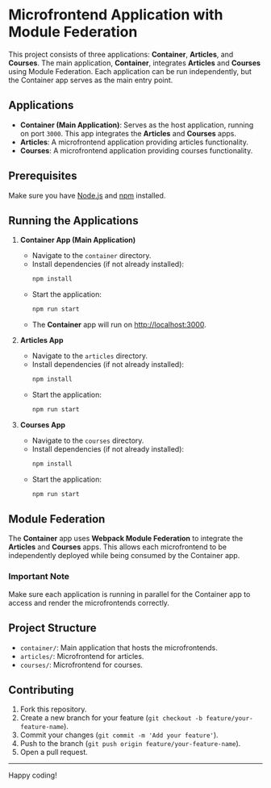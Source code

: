 # Microfrontend Application with Module Federation

This project consists of three applications: **Container**, **Articles**, and **Courses**. The main application, **Container**, integrates **Articles** and **Courses** using Module Federation. Each application can be run independently, but the Container app serves as the main entry point.

## Applications

- **Container (Main Application)**: Serves as the host application, running on port `3000`. This app integrates the **Articles** and **Courses** apps.
- **Articles**: A microfrontend application providing articles functionality.
- **Courses**: A microfrontend application providing courses functionality.

## Prerequisites

Make sure you have [Node.js](https://nodejs.org/) and [npm](https://www.npmjs.com/) installed.

## Running the Applications

1. **Container App (Main Application)**

   - Navigate to the `container` directory.
   - Install dependencies (if not already installed):
     ```bash
     npm install
     ```
   - Start the application:
     ```bash
     npm run start
     ```
   - The **Container** app will run on [http://localhost:3000](http://localhost:3000).

2. **Articles App**

   - Navigate to the `articles` directory.
   - Install dependencies (if not already installed):
     ```bash
     npm install
     ```
   - Start the application:
     ```bash
     npm run start
     ```

3. **Courses App**

   - Navigate to the `courses` directory.
   - Install dependencies (if not already installed):
     ```bash
     npm install
     ```
   - Start the application:
     ```bash
     npm run start
     ```

## Module Federation

The **Container** app uses **Webpack Module Federation** to integrate the **Articles** and **Courses** apps. This allows each microfrontend to be independently deployed while being consumed by the Container app.

### Important Note

Make sure each application is running in parallel for the Container app to access and render the microfrontends correctly.

## Project Structure

- `container/`: Main application that hosts the microfrontends.
- `articles/`: Microfrontend for articles.
- `courses/`: Microfrontend for courses.

## Contributing

1. Fork this repository.
2. Create a new branch for your feature (`git checkout -b feature/your-feature-name`).
3. Commit your changes (`git commit -m 'Add your feature'`).
4. Push to the branch (`git push origin feature/your-feature-name`).
5. Open a pull request.

---

Happy coding!
